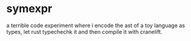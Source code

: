 symexpr
=======
a terrible code experiment where i encode the ast of a toy language as types, let rust typechechk it
and then compile it with cranelift.
